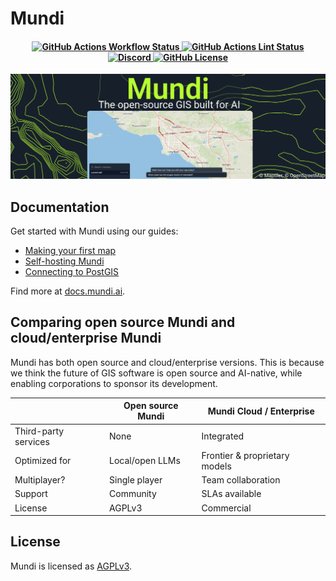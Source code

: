 # Mundi

<h4 align="center">
  <a href="https://github.com/BuntingLabs/mundi.ai/actions/workflows/cicd.yml">
    <img src="https://img.shields.io/github/actions/workflow/status/BuntingLabs/mundi.ai/cicd.yml?label=CI" alt="GitHub Actions Workflow Status" />
  </a>
  <a href="https://github.com/BuntingLabs/mundi.ai/actions/workflows/ruff.yml">
    <img src="https://img.shields.io/github/actions/workflow/status/BuntingLabs/mundi.ai/ruff.yml?label=Lint" alt="GitHub Actions Lint Status" />
  </a>
  <a href="https://discord.gg/V63VbgH8dT">
    <img src="https://dcbadge.limes.pink/api/server/V63VbgH8dT?style=plastic" alt="Discord" />
  </a>
  <a href="https://github.com/BuntingLabs/mundi.ai/blob/main/LICENSE">
    <img src="https://img.shields.io/github/license/BuntingLabs/mundi.ai" alt="GitHub License" />
  </a>
</h4>

![Mundi](./docs/src/assets/social.png)

## Documentation

Get started with Mundi using our guides:

- [Making your first map](https://docs.mundi.ai/getting-started/making-your-first-map/)
- [Self-hosting Mundi](https://docs.mundi.ai/guides/self-hosting-mundi/)
- [Connecting to PostGIS](https://docs.mundi.ai/guides/connecting-to-postgis/)

Find more at [docs.mundi.ai](https://docs.mundi.ai).

## Comparing open source Mundi and cloud/enterprise Mundi

Mundi has both open source and cloud/enterprise versions. This is because we think the future
of GIS software is open source and AI-native, while enabling corporations to sponsor its development.

|                        | Open source Mundi        | Mundi Cloud / Enterprise         |
|------------------------|--------------------------|----------------------------------|
| Third-party services   | None                     | Integrated                       |
| Optimized for          | Local/open LLMs          | Frontier & proprietary models    |
| Multiplayer?           | Single player            | Team collaboration               |
| Support                | Community                | SLAs available                   |
| License                | AGPLv3                   | Commercial                       |

## License

Mundi is licensed as [AGPLv3](./LICENSE).

